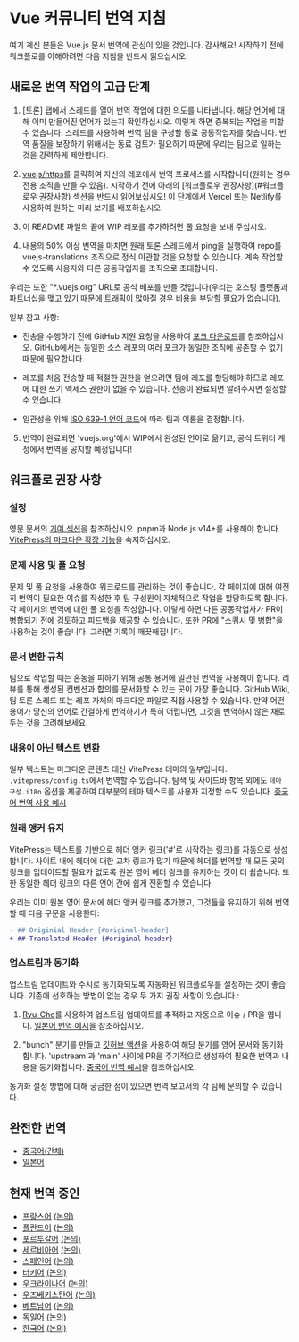 # Vue 커뮤니티 번역 지침

여기 계신 분들은 Vue.js 문서 번역에 관심이 있을 것입니다. 감사해요! 시작하기 전에 워크플로를 이해하려면 다음 지침을 반드시 읽으십시오.

## 새로운 번역 작업의 고급 단계

1. [토론] 탭에서 스레드를 열어 번역 작업에 대한 의도를 나타냅니다. 해당 언어에 대해 이미 만들어진 언어가 있는지 확인하십시오. 이렇게 하면 중복되는 작업을 피할 수 있습니다. 스레드를 사용하여 번역 팀을 구성할 동료 공동작업자를 찾습니다. 번역 품질을 보장하기 위해서는 동료 검토가 필요하기 때문에 우리는 팀으로 일하는 것을 강력하게 제안합니다.

2. [vuejs/https](https://github.com/vuejs/docs)를 클릭하여 자신의 레포에서 번역 프로세스를 시작합니다(원하는 경우 전용 조직을 만들 수 있음). 시작하기 전에 아래의 [워크플로우 권장사항](#워크플로우 권장사항) 섹션을 반드시 읽어보십시오! 이 단계에서 Vercel 또는 Netlify를 사용하여 원하는 미리 보기를 배포하십시오.

3. 이 README 파일의 끝에 WIP 레포를 추가하려면 풀 요청을 보내 주십시오.

4. 내용의 50% 이상 번역을 마치면 원래 토론 스레드에서 ping을 실행하여 repo를 vuejs-translations 조직으로 정식 이관할 것을 요청할 수 있습니다. 계속 작업할 수 있도록 사용자와 다른 공동작업자를 조직으로 초대합니다.

  우리는 또한 "*.vuejs.org" URL로 공식 배포를 만들 것입니다(우리는 호스팅 플랫폼과 파트너십을 맺고 있기 때문에 트래픽이 많아질 경우 비용을 부담할 필요가 없습니다).

  일부 참고 사항:

  - 전송을 수행하기 전에 GitHub 지원 요청을 사용하여 [포크 다운로드](https://support.github.com/request/fork)를 참조하십시오. GitHub에서는 동일한 소스 레포의 여러 포크가 동일한 조직에 공존할 수 없기 때문에 필요합니다.

  - 레포를 처음 전송할 때 적절한 권한을 얻으려면 팀에 레포를 할당해야 하므로 레포에 대한 쓰기 액세스 권한이 없을 수 있습니다. 전송이 완료되면 알려주시면 설정할 수 있습니다.

  - 일관성을 위해 [ISO 639-1 언어 코드](https://en.wikipedia.org/wiki/List_of_ISO_639-1_codes)에 따라 팀과 이름을 결정합니다.

5. 번역이 완료되면 'vuejs.org'에서 WIP에서 완성된 언어로 옮기고, 공식 트위터 계정에서 번역을 공지할 예정입니다!

## 워크플로 권장 사항

### 설정

영문 문서의 [기여 섹션](https://github.com/vuejs/docs#contributing)을 참조하십시오. pnpm과 Node.js v14+를 사용해야 합니다. [VitePress의 마크다운 확장 기능](https://vitepress.vuejs.org/guide/markdown.html)을 숙지하십시오.

### 문제 사용 및 풀 요청

문제 및 풀 요청을 사용하여 워크로드를 관리하는 것이 좋습니다. 각 페이지에 대해 여전히 번역이 필요한 이슈를 작성한 후 팀 구성원이 자체적으로 작업을 할당하도록 합니다. 각 페이지의 번역에 대한 풀 요청을 작성합니다. 이렇게 하면 다른 공동작업자가 PR이 병합되기 전에 검토하고 피드백을 제공할 수 있습니다. 또한 PR에 "스쿼시 및 병합"을 사용하는 것이 좋습니다. 그러면 기록이 깨끗해집니다.

### 문서 변환 규칙

팀으로 작업할 때는 혼동을 피하기 위해 공통 용어에 일관된 번역을 사용해야 합니다. 리뷰를 통해 생성된 컨벤션과 합의를 문서화할 수 있는 곳이 가장 좋습니다. GitHub Wiki, 팀 토론 스레드 또는 레포 자체의 마크다운 파일로 직접 사용할 수 있습니다. 만약 어떤 용어가 당신의 언어로 간결하게 번역하기가 특히 어렵다면, 그것을 번역하지 않은 채로 두는 것을 고려해보세요.

### 내용이 아닌 텍스트 변환

일부 텍스트는 마크다운 콘텐츠 대신 VitePress 테마의 일부입니다. `.vitepress/config.ts`에서 번역할 수 있습니다. 탐색 및 사이드바 항목 외에도 `테마 구성.i18n` 옵션을 제공하여 대부분의 테마 텍스트를 사용자 지정할 수도 있습니다. [중국어 번역 사용 예시](https://github.com/vuejs-translations/docs-zh-cn/blob/main/.vitepress/config.ts#L554-L588)

### 원래 앵커 유지

VitePress는 텍스트를 기반으로 헤더 앵커 링크('#'로 시작하는 링크)를 자동으로 생성합니다. 사이트 내에 헤더에 대한 교차 링크가 많기 때문에 헤더를 번역할 때 모든 곳의 링크를 업데이트할 필요가 없도록 원본 영어 헤더 링크를 유지하는 것이 더 쉽습니다. 또한 동일한 헤더 링크의 다른 언어 간에 쉽게 전환할 수 있습니다.

우리는 이미 원본 영어 문서에 헤더 앵커 링크를 추가했고, 그것들을 유지하기 위해 번역할 때 다음 구문을 사용한다:

```diff
- ## Originial Header {#original-header}
+ ## Translated Header {#original-header}
```

### 업스트림과 동기화

업스트림 업데이트와 수시로 동기화되도록 자동화된 워크플로우를 설정하는 것이 좋습니다. 기존에 선호하는 방법이 없는 경우 두 가지 권장 사항이 있습니다.:

1. [Ryu-Cho](https://github.com/vuejs-translations/ryu-cho)를 사용하여 업스트림 업데이트를 추적하고 자동으로 이슈 / PR을 엽니다. [일본어 번역 예시](https://github.com/vuejs-translations/docs-ja/blob/main/.github/workflows/ryu-cho.yaml)을 참조하십시오.

2. "bunch" 분기를 만들고 [깃허브 액션](https://github.com/TobKed/github-forks-sync-action)을 사용하여 해당 분기를 영어 문서와 동기화합니다. 'upstream'과 'main' 사이에 PR을 주기적으로 생성하여 필요한 번역과 내용을 동기화합니다. [중국어 번역 예시](https://github.com/vuejs-translations/docs-zh-cn/blob/main/.github/sync/autosync.yml)을 참조하십시오.

동기화 설정 방법에 대해 궁금한 점이 있으면 번역 보고서의 각 팀에 문의할 수 있습니다.

## 완전한 번역

- [중국어(간체)](https://github.com/vuejs-translations/docs-zh-cn)
- [일본어](https://github.com/vuejs-translations/docs-ja)

## 현재 번역 중인

- [프랑스어](https://github.com/vuejs-translations/docs-fr) [(논의)](https://github.com/vuejs-translations/guidelines/discussions/2)
- [폴란드어](https://github.com/WojciechSkirlo/docs) [(논의)](https://github.com/vuejs-translations/guidelines/discussions/31)
- [포르투갈어](https://github.com/nazarepiedady/vue3-docs-pt) [(논의)](https://github.com/vuejs-translations/guidelines/discussions/26)
- [세르비아어](https://github.com/vuejs-rs/docs) [(논의)](https://github.com/vuejs-translations/guidelines/discussions/27)
- [스페인어](https://github.com/drfcozapata/docs/) [(논의)](https://github.com/vuejs-translations/guidelines/discussions/3)
- [터키어](https://github.com/ssibrahimbas/vue-docs-tr) [(논의)](https://github.com/vuejs-translations/guidelines/discussions/30)
- [우크라이나어](https://github.com/vuejs-translations/docs-uk) [(논의)](https://github.com/vuejs-translations/guidelines/discussions/25)
- [우즈베키스탄어](https://github.com/Zikoi5/docs-uz) [(논의)](https://github.com/vuejs-translations/guidelines/discussions/32)
- [베트남어](https://github.com/vuejs-vn/docs) [(논의)](https://github.com/vuejs-translations/guidelines/discussions/13)
- [독일어](https://github.com/roma-marshall/docs-de) [(논의)](https://github.com/vuejs-translations/guidelines/discussions/49)
- [한국어](https://github.com/FarrellLukas/docs-kr) [(논의)](https://github.com/vuejs-translations/guidelines/discussions/4)
